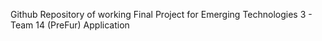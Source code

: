 Github Repository of working Final Project for Emerging Technologies 3 - Team 14 (PreFur) Application
